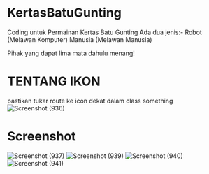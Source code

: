 # KertasBatuGunting
Coding untuk Permainan Kertas Batu Gunting
Ada dua jenis:-
Robot (Melawan Komputer)
Manusia (Melawan Manusia)

Pihak yang dapat lima mata dahulu menang!

# TENTANG IKON
pastikan tukar route ke icon dekat dalam class something
![Screenshot (936)](https://user-images.githubusercontent.com/99800148/155282543-8c48d5b9-a767-4011-8289-2b434d03efdf.png)

# Screenshot
![Screenshot (937)](https://user-images.githubusercontent.com/99800148/155284292-8fa0d3a2-2d7c-4f75-98ab-5ded12df782c.png)
![Screenshot (939)](https://user-images.githubusercontent.com/99800148/155284297-26cca307-275d-41e4-8cfd-616683671712.png)
![Screenshot (940)](https://user-images.githubusercontent.com/99800148/155284306-2cd29833-1c50-4d1b-9c12-a8cc98800849.png)
![Screenshot (941)](https://user-images.githubusercontent.com/99800148/155284314-668e6d31-1ec2-4b7f-8112-f38918b64a8c.png)

